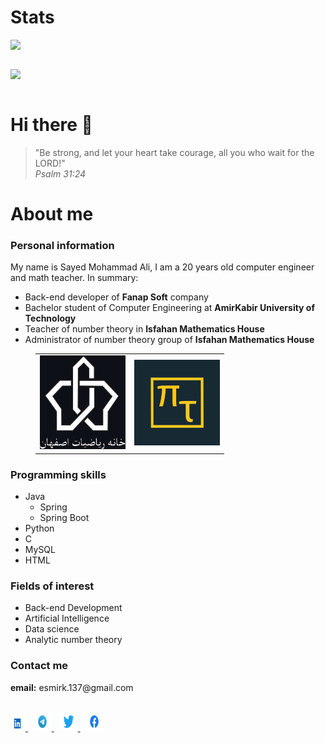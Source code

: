 <h1> Stats </h1>
<table>
    <img src="https://github-readme-stats.vercel.app/api?username=MmdSparrow&show_icons=true&title_color=&icon_color=FFD700&text_color=daf7dc&bg_color=070c20"/>
</table>
<table>
    <img src="https://github-readme-stats.vercel.app/api/top-langs/?username=MmdSparrow&layout=compact&show_icons=true&title_color=&icon_color=FFD700&text_color=daf7dc&bg_color=070c20"/>
</table>

<h1> Hi there 👋 </h1>

<blockquote >
"Be strong, and let your heart take courage, all you who wait for the LORD!" <br>
<em>Psalm 31:24</em>
</blockquote> 

<h1>About me</h1>
<h3> Personal information </h3>
My name is Sayed Mohammad Ali, I am a 20 years old computer engineer and math teacher. In summary:

<ul>
<li> Back-end developer of <strong>Fanap Soft</strong> company </li>
<li> Bachelor student of Computer Engineering at <strong>AmirKabir University of Technology</strong> </li>
<li> Teacher of number theory in <strong>Isfahan Mathematics House</strong> </li>
<li> Administrator of number theory group of <strong>Isfahan Mathematics House</strong> </li>
</ul>


<figure class="half">
  <table>
    <tr>
      <td>
        <img src="static/IMH_bg.png" alt="Isfahan Mathematics House" width="137" height="150"> 
      </td>
      <td>
        <img src="static/NT.jpg" alt="Number Theory" width="137" height="137">
      </td>
    </tr>
  </table>
</figure>

<h3> Programming skills </h3>
<ul>
  <li>Java
  <ul>
    <li>Spring</li>
    <li>Spring Boot</li>
  </ul>
  </li>
  <li>Python</li>
  <li>C</li>
  <li>MySQL</li>
  <li>HTML</li>
</ul>

<h3> Fields of interest </h3>
<ul>
<li> Back-end Development </li>
<li> Artificial Intelligence </li>
<li> Data science </li>
<li> Analytic number theory</li>
</ul>

<h3> Contact me</h3>
<strong>email:</strong> esmirk.137@gmail.com <br>
<br>

<a href="https://linkedin.com/in/sayed-mohammad-ali-mirkazemi-816a9b222"> <img src="static/linkedin.svg" alt="LinkedIn" width="24" height="24"> </a>
&nbsp;
<a href="https://t.me/mmd_sparrow_137"> <img src="static/telegram.svg" alt="Telegram" width="30" height="30"> </a>
&nbsp;
<a href="https://twitter.com/MmdSparrow317?t=ROjVfTPcIoe2haI_ycnOoQ&s=08"> <img src="static/twitter.svg" alt="Twitter" width="30" height="30"> </a>
&nbsp;
<a href="https://github.com/MmdSparrow"> <img src="static/facebook.svg" alt="Facebook" width="30" height="30"> </a>
